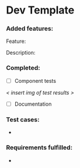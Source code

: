 # Dev Template

### Added features:
Feature: 

Description: 

### Completed:
- [ ] Component tests
      
_< insert img of test results >_

- [ ] Documentation

### Test cases:
- 

### Requirements fulfilled:
- 
